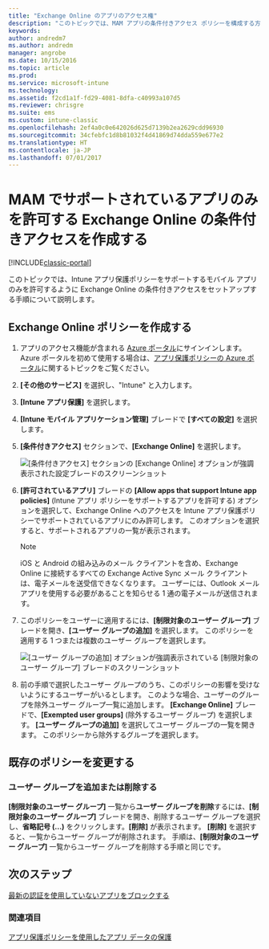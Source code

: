 ```yaml
---
title: "Exchange Online のアプリのアクセス権"
description: "このトピックでは、MAM アプリの条件付きアクセス ポリシーを構成する方法について説明します。"
keywords: 
author: andredm7
ms.author: andredm
manager: angrobe
ms.date: 10/15/2016
ms.topic: article
ms.prod: 
ms.service: microsoft-intune
ms.technology: 
ms.assetid: f2cd1a1f-fd29-4081-8dfa-c40993a107d5
ms.reviewer: chrisgre
ms.suite: ems
ms.custom: intune-classic
ms.openlocfilehash: 2ef4a0c0e642026d625d7139b2ea2629cdd96930
ms.sourcegitcommit: 34cfebfc1d8b81032f4d41869d74dda559e677e2
ms.translationtype: HT
ms.contentlocale: ja-JP
ms.lasthandoff: 07/01/2017
---
```

# <a name="create-an-exchange-online-conditional-access-to-only-allow-apps-supported-by-mam"></a>MAM でサポートされているアプリのみを許可する Exchange Online の条件付きアクセスを作成する

[!INCLUDE[classic-portal](../includes/classic-portal.md)]

このトピックでは、Intune アプリ保護ポリシーをサポートするモバイル アプリのみを許可するように Exchange Online の条件付きアクセスをセットアップする手順について説明します。


## <a name="create-an-exchange-online-policy"></a>Exchange Online ポリシーを作成する
1.  アプリのアクセス機能が含まれる [Azure ポータル](https://portal.azure.com)にサインインします。 Azure ポータルを初めて使用する場合は、[アプリ保護ポリシーの Azure ポータル](azure-portal-for-microsoft-intune-mam-policies.md)に関するトピックをご覧ください。

2.  **[その他のサービス]** を選択し、"Intune" と入力します。

3.  **[Intune アプリ保護]** を選択します。

4.  **[Intune モバイル アプリケーション管理]** ブレードで **[すべての設定]** を選択します。

5.  **[条件付きアクセス]** セクションで、**[Exchange Online]** を選択します。

    ![[条件付きアクセス] セクションの [Exchange Online] オプションが強調表示された設定ブレードのスクリーンショット](../media/MAM-conditional-access-1.png)

6. **[許可されているアプリ]** ブレードの **[Allow apps that support Intune app policies]** (Intune アプリ ポリシーをサポートするアプリを許可する) オプションを選択して、Exchange Online へのアクセスを Intune アプリ保護ポリシーでサポートされているアプリにのみ許可します。 このオプションを選択すると、サポートされるアプリの一覧が表示されます。

    >[!NOTE]
    >iOS と Android の組み込みのメール クライアントを含め、Exchange Online に接続するすべての Exchange Active Sync メール クライアントは、電子メールを送受信できなくなります。 ユーザーには、Outlook メール アプリを使用する必要があることを知らせる 1 通の電子メールが送信されます。

7. このポリシーをユーザーに適用するには、**[制限対象のユーザー グループ]** ブレードを開き、**[ユーザー グループの追加]** を選択します。 このポリシーを適用する 1 つまたは複数のユーザー グループを選択します。

    ![[ユーザー グループの追加] オプションが強調表示されている [制限対象のユーザー グループ] ブレードのスクリーンショット](../media/mam-ca-add-user-group.png)

8. 前の手順で選択したユーザー グループのうち、このポリシーの影響を受けないようにするユーザーがいるとします。 このような場合、ユーザーのグループを除外ユーザー グループ一覧に追加します。 **[Exchange Online]** ブレードで、**[Exempted user groups]** (除外するユーザー グループ) を選択します。 **[ユーザー グループの追加]** を選択してユーザー グループの一覧を開きます。 このポリシーから除外するグループを選択します。  

## <a name="modify-an-existing-policy"></a>既存のポリシーを変更する
### <a name="add-or-delete-user-groups"></a>ユーザー グループを追加または削除する

**[制限対象のユーザー グループ]** 一覧から**ユーザー グループを削除**するには、**[制限対象のユーザー グループ]** ブレードを開き、削除するユーザー グループを選択し、**省略記号 (...)** をクリックします。**[削除]** が表示されます。 **[削除]** を選択すると、一覧からユーザー グループが削除されます。 手順は、**[制限対象のユーザー グループ]** 一覧からユーザー グループを削除する手順と同じです。


## <a name="next-steps"></a>次のステップ
[最新の認証を使用していないアプリをブロックする](block-apps-with-no-modern-authentication.md)
### <a name="see-also"></a>関連項目
[アプリ保護ポリシーを使用したアプリ データの保護](protect-app-data-using-mobile-app-management-policies-with-microsoft-intune.md)
